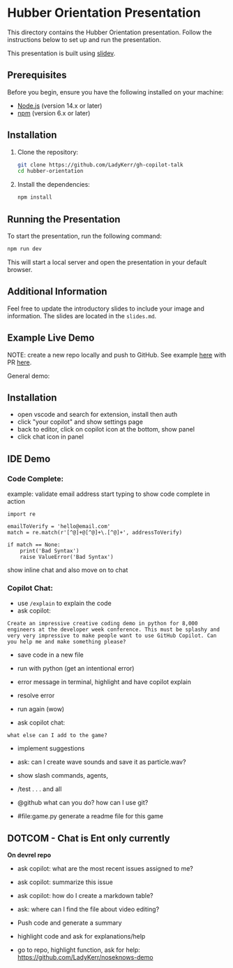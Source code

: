 # Hubber Orientation Presentation

This directory contains the Hubber Orientation presentation. Follow the instructions below to set up and run the presentation.

This presentation is built using [slidev]().

## Prerequisites

Before you begin, ensure you have the following installed on your machine:

- [Node.js](https://nodejs.org/) (version 14.x or later)
- [npm](https://www.npmjs.com/) (version 6.x or later)

## Installation

1. Clone the repository:

    ```sh
    git clone https://github.com/LadyKerr/gh-copilot-talk
    cd hubber-orientation
    ```

2. Install the dependencies:

    ```sh
    npm install
    ```

## Running the Presentation

To start the presentation, run the following command:

```sh
npm run dev
```

This will start a local server and open the presentation in your default browser.


## Additional Information

Feel free to update the introductory slides to include your image and information. The slides are located in the `slides.md`.


## Example Live Demo

NOTE: create a new repo locally and push to GitHub. See example [here](https://github.com/LadyKerr/copilot101-hubber) with PR [here](https://github.com/LadyKerr/copilot101-hubber/pull/2).

General demo:

## Installation
- open vscode and search for extension, install then auth
- click "your copilot" and show settings page
- back to editor, click on copilot icon at the bottom, show panel
- click chat icon in panel 

## IDE Demo
### Code Complete: 
example: validate email address
start typing to show code complete in action

```
import re

emailToVerify = 'hello@email.com'
match = re.match(r'[^@]+@[^@]+\.[^@]+', addressToVerify)

if match == None:
    print('Bad Syntax')
    raise ValueError('Bad Syntax')

```
show inline chat and also move on to chat

### Copilot Chat:
- use `/explain` to explain the code
- ask copilot: 
```
Create an impressive creative coding demo in python for 8,000 engineers at the developer week conference. This must be splashy and very very impressive to make people want to use GitHub Copilot. Can you help me and make something please?
```
- save code in a new file
- run with python <filename> (get an intentional error)
- error message in terminal, highlight and have copilot explain
- resolve error
- run again (wow)

- ask copilot chat: 

```
what else can I add to the game?
```

- implement suggestions
- ask: can I create wave sounds and save it as particle.wav?

- show slash commands, agents,
- /test . . . and all
- @github what can you do? how can I use git?
- #file:game.py generate a readme file for this game



## DOTCOM - Chat is Ent only currently
**On devrel repo**
- ask copilot: what are the most recent issues assigned to me?
- ask copilot: summarize this issue
- ask copilot: how do I create a markdown table?
- ask: where can I find the file about video editing?

- Push code and generate a summary
- highlight code and ask for explanations/help
- go to repo, highlight function, ask for help: https://github.com/LadyKerr/noseknows-demo

